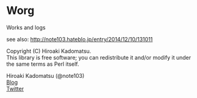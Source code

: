 Worg
====

Works and logs

see also: http://note103.hateblo.jp/entry/2014/12/10/131011

Copyright (C) Hiroaki Kadomatsu.  
This library is free software; you can redistribute it and/or modify it under the same terms as Perl itself.

Hiroaki Kadomatsu (@note103)  
[Blog](http://note103.hateblo.jp/)  
[Twitter](https://twitter.com/note103)

